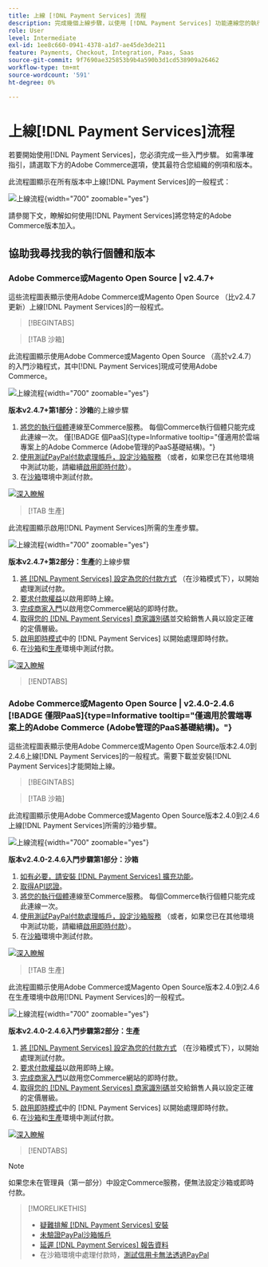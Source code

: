 ```yaml
---
title: 上線 [!DNL Payment Services] 流程
description: 完成幾個上線步驟，以使用 [!DNL Payment Services] 功能連線您的執行個體。
role: User
level: Intermediate
exl-id: 1ee8c660-0941-4378-a1d7-ae45de3de211
feature: Payments, Checkout, Integration, Paas, Saas
source-git-commit: 9f7690ae325853b9b4a590b3d1cd538909a26462
workflow-type: tm+mt
source-wordcount: '591'
ht-degree: 0%

---
```


# 上線[!DNL Payment Services]流程

若要開始使用[!DNL Payment Services]，您必須完成一些入門步驟。 如需準確指引，請選取下方的Adobe Commerce選項，使其最符合您組織的例項和版本。

此流程圖顯示在所有版本中上線[!DNL Payment Services]的一般程式：

![上線流程](assets/flow-payment-services.png){width="700" zoomable="yes"}

請參閱下文，瞭解如何使用[!DNL Payment Services]將您特定的Adobe Commerce版本加入。

## 協助我尋找我的執行個體和版本

### Adobe Commerce或Magento Open Source | v2.4.7+

這些流程圖表顯示使用Adobe Commerce或Magento Open Source （比v2.4.7更新）上線[!DNL Payment Services]的一般程式。

>[!BEGINTABS]

>[!TAB 沙箱]

此流程圖顯示使用Adobe Commerce或Magento Open Source （高於v2.4.7）的入門沙箱程式，其中[!DNL Payment Services]現成可使用Adobe Commerce。

![上線流程](assets/flow-sandbox-configuration-onboarding-2.4.7.png){width="700" zoomable="yes"}

**版本v2.4.7+第1部分：沙箱**&#x200B;的上線步驟

1. [將您的執行個體](connect.md#configure-commerce-services)連線至Commerce服務。 每個Commerce執行個體只能完成此連線一次。 僅[!BADGE 個PaaS]{type=Informative tooltip="僅適用於雲端專案上的Adobe Commerce (Adobe管理的PaaS基礎結構)。"}
1. [使用測試PayPal付款處理帳戶，設定沙箱服務](sandbox.md#enable-sandbox-testing) （或者，如果您已在其他環境中測試功能，請繼續[啟用即時付款](sandbox.md#enable-live-payments)）。
1. 在[沙箱](sandbox.md#test-in-sandbox-environment)環境中測試付款。

[![深入瞭解](assets/learn-more-button.svg)](https://helpx.adobe.com/legal/product-descriptions/payment-services-for-Adobe-Commerce-and-Magento-Open-Source-On-demand-Services.html)

>[!TAB 生產]

此流程圖顯示啟用[!DNL Payment Services]所需的生產步驟。

![上線流程](assets/flow-production-payment-services.png){width="700" zoomable="yes"}

**版本v2.4.7+第2部分：生產**&#x200B;的上線步驟

1. [將 [!DNL Payment Services] 設定為您的付款方式](production.md#set-payment-services-as-payment-method) （在沙箱模式下），以開始處理測試付款。
1. [要求付款權益](production.md#request-payments-entitlement-from-adobe)以啟用即時上線。
1. [完成商家入門](production.md#complete-merchant-onboarding)以啟用您Commerce網站的即時付款。
1. [取得您的 [!DNL Payment Services] 商家識別碼](production.md#configure-pricing-tier)並交給銷售人員以設定正確的定價層級。
1. [啟用即時模式](production.md#enable-live-payments)中的 [!DNL Payment Services] 以開始處理即時付款。
1. 在[沙箱](sandbox.md#test-in-sandbox-environment)和[生產](production.md#test-in-production)環境中測試付款。

[![深入瞭解](assets/learn-more-button.svg)](production.md)

>[!ENDTABS]

### Adobe Commerce或Magento Open Source | v2.4.0-2.4.6 [!BADGE 僅限PaaS]{type=Informative tooltip="僅適用於雲端專案上的Adobe Commerce (Adobe管理的PaaS基礎結構)。"}

這些流程圖表顯示使用Adobe Commerce或Magento Open Source版本2.4.0到2.4.6上線[!DNL Payment Services]的一般程式。需要下載並安裝[!DNL Payment Services]才能開始上線。

>[!BEGINTABS]

>[!TAB 沙箱]

此流程圖顯示使用Adobe Commerce或Magento Open Source版本2.4.0到2.4.6上線[!DNL Payment Services]所需的沙箱步驟。

![上線流程](assets/flow-sandbox-installation-configuration-onboarding-2.4.0.png){width="700" zoomable="yes"}

**版本v2.4.0-2.4.6入門步驟第1部分：沙箱**

1. [如有必要，請安裝 [!DNL Payment Services] 擴充功能](install.md#get-payment-services)。
1. [取得API認證](connect.md#obtain-api-credentials)。
1. [將您的執行個體](connect.md#configure-commerce-services)連線至Commerce服務。 每個Commerce執行個體只能完成此連線一次。
1. [使用測試PayPal付款處理帳戶，設定沙箱服務](sandbox.md#enable-sandbox-testing) （或者，如果您已在其他環境中測試功能，請繼續[啟用即時付款](sandbox.md#enable-live-payments)）。
1. 在[沙箱](sandbox.md#test-in-sandbox-environment)環境中測試付款。

[![深入瞭解](assets/learn-more-button.svg)](https://helpx.adobe.com/legal/product-descriptions/payment-services-for-Adobe-Commerce-and-Magento-Open-Source-On-demand-Services.html)

>[!TAB 生產]

此流程圖顯示使用Adobe Commerce或Magento Open Source版本2.4.0到2.4.6在生產環境中啟用[!DNL Payment Services]的一般程式。

![上線流程](assets/flow-production-payment-services.png){width="700" zoomable="yes"}

**版本v2.4.0-2.4.6入門步驟第2部分：生產**

1. [將 [!DNL Payment Services] 設定為您的付款方式](production.md#set-payment-services-as-payment-method) （在沙箱模式下），以開始處理測試付款。
1. [要求付款權益](production.md#request-payments-entitlement-from-adobe)以啟用即時上線。
1. [完成商家入門](production.md#complete-merchant-onboarding)以啟用您Commerce網站的即時付款。
1. [取得您的 [!DNL Payment Services] 商家識別碼](production.md#configure-pricing-tier)並交給銷售人員以設定正確的定價層級。
1. [啟用即時模式](production.md#enable-live-payments)中的 [!DNL Payment Services] 以開始處理即時付款。
1. 在[沙箱](sandbox.md#test-in-sandbox-environment)和[生產](production.md#test-in-production)環境中測試付款。

[![深入瞭解](assets/learn-more-button.svg)](onboard.md)

>[!ENDTABS]

>[!NOTE]
>
>如果您未在管理員（第一部分）中設定Commerce服務，便無法設定沙箱或即時付款。

>[!MORELIKETHIS]
>
> * [疑難排解 [!DNL Payment Services] 安裝](https://experienceleague.adobe.com/docs/commerce-knowledge-base/kb/troubleshooting/payments/payservices-install.html?lang=en)
> * [未驗證PayPal沙箱帳戶](https://experienceleague.adobe.com/docs/commerce-knowledge-base/kb/troubleshooting/payments/payservices-paypal-acct.html)
> * [延遲 [!DNL Payment Services] 報告資料](https://experienceleague.adobe.com/docs/commerce-knowledge-base/kb/troubleshooting/payments/payservices-report-info-delayed.html)
> * 在沙箱環境中處理付款時，[測試信用卡無法透過PayPal](https://experienceleague.adobe.com/docs/commerce-knowledge-base/kb/troubleshooting/payments/payservices-cc-sandbox-failure.html?lang=en)